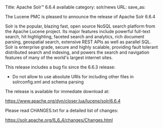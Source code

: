 Title: Apache Solr™ 6.6.4 available
category: solr/news
URL: 
save_as: 

The Lucene PMC is pleased to announce the release of Apache Solr 6.6.4

Solr is the popular, blazing fast, open source NoSQL search platform from the
Apache Lucene project. Its major features include powerful full-text search,
hit highlighting, faceted search and analytics, rich document parsing,
geospatial search, extensive REST APIs as well as parallel SQL. Solr is
enterprise grade, secure and highly scalable, providing fault tolerant
distributed search and indexing, and powers the search and navigation
features of many of the world's largest internet sites.

This release includes a bug fix since the 6.6.3 release:

* Do not allow to use absolute URIs for including other files in solrconfig.xml and schema parsing

The release is available for immediate download at:

  <https://www.apache.org/dyn/closer.lua/lucene/solr/6.6.4>

Please read CHANGES.txt for a detailed list of changes:

  <https://solr.apache.org/6_6_4/changes/Changes.html>

